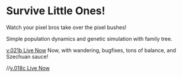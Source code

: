# Survive Little Ones!

Watch your pixel bros take over the pixel bushes!

Simple population dynamics and genetic simulation with family tree.

[v.021b Live Now](https://gszemes.github.io/) Now, with wandering, bugfixes, tons of balance, and Szechuan sauce!

//[v.018c Live Now](https://gszemes.github.io/)
